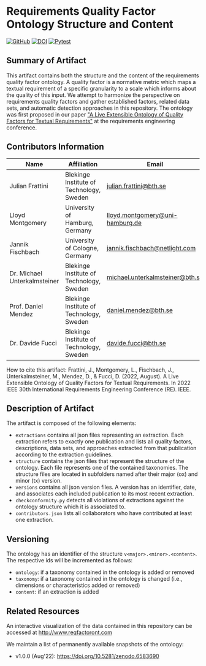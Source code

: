# Requirements Quality Factor Ontology Structure and Content

[![GitHub](https://img.shields.io/github/license/JulianFrattini/rqfo-data)](./LICENSE)
[![DOI](https://zenodo.org/badge/DOI/10.5281/zenodo.6583690.svg)](https://doi.org/10.5281/zenodo.6583690)
[![Pytest](https://github.com/JulianFrattini/rqfo-data/actions/workflows/pytest.yml/badge.svg)](https://github.com/JulianFrattini/rqfo-data/actions/workflows/pytest.yml)

## Summary of Artifact

This artifact contains both the structure and the content of the requirements quality factor ontology. A quality factor is a normative metric which maps a textual requirement of a specific granularity to a scale which informs about the quality of this input. We attempt to harmonize the perspective on requirements quality factors and gather established factors, related data sets, and automatic detection approaches in this repository. The ontology was first proposed in our paper ["A Live Extensible Ontology of Quality Factors for Textual Requirements"](https://arxiv.org/abs/2206.05959) at the requirements engineering conference.

## Contributors Information

| Name                         | Affiliation                              | Email                             |
| ---------------------------- | ---------------------------------------- | --------------------------------- |
| Julian Frattini              | Blekinge Institute of Technology, Sweden | julian.frattini@bth.se            |
| Lloyd Montgomery             | University of Hamburg, Germany           | lloyd.montgomery@uni-hamburg.de   |
| Jannik Fischbach             | University of Cologne, Germany           | jannik.fischbach@netlight.com     |
| Dr. Michael Unterkalmsteiner | Blekinge Institute of Technology, Sweden | michael.unterkalmsteiner@bth.se   |
| Prof. Daniel Mendez          | Blekinge Institute of Technology, Sweden | daniel.mendez@bth.se              |
| Dr. Davide Fucci             | Blekinge Institute of Technology, Sweden | davide.fucci@bth.se               |

How to cite this artifact: Frattini, J., Montgomery, L., Fischbach, J., Unterkalmsteiner, M., Mendez, D., & Fucci, D. (2022, August). A Live Extensible Ontology of Quality Factors for Textual Requirements. In 2022 IEEE 30th International Requirements Engineering Conference (RE). IEEE.

## Description of Artifact

The artifact is composed of the following elements:

* `extractions` contains all json files representing an extraction. Each extraction refers to exactly one publication and lists all quality factors, descriptions, data sets, and approaches extracted from that publication according to the extraction guidelines.
* `structure` contains the json files that represent the structure of the ontology. Each file represents one of the contained taxonomies. The structure files are located in subfolders named after their major (ox) and minor (tx) version.
* `versions` contains all json version files. A version has an identifier, date, and associates each included publication to its most recent extraction.
* `checkconformity.py` detects all violations of extractions against the ontology structure which it is associated to.
* `contributors.json` lists all collaborators who have contributed at least one extraction.

## Versioning

The ontology has an identifier of the structure `v<major>.<minor>.<content>`. The respective ids will be incremented as follows:

* `ontology`: if a taxonomy contained in the ontology is added or removed
* `taxonomy`: if a taxonomy contained in the ontology is changed (i.e., dimensions or characteristics added or removed)
* `content`: if an extraction is added

## Related Resources

An interactive visualization of the data contained in this repository can be accessed at http://www.reqfactoront.com

We maintain a list of permanently available snapshots of the ontology:

* v1.0.0 (Aug'22): https://doi.org/10.5281/zenodo.6583690